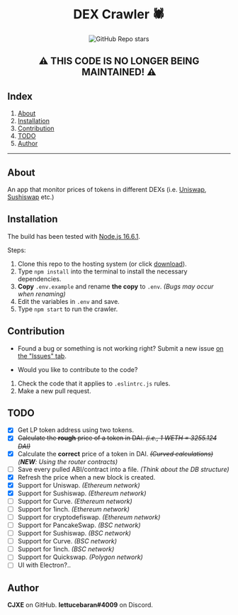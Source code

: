 # <h1 align="center">DEX Crawler 🕷️</h1>

<div align="center">
  <img alt="GitHub Repo stars" src="https://img.shields.io/github/stars/cjxe/dex-crawler?style=social">
</div>

## <h2 align="center">⚠️ THIS CODE IS NO LONGER BEING MAINTAINED! ⚠️</h2>

## Index

1. [About](#about)
2. [Installation](#installation)
3. [Contribution](#contribution)
4. [TODO](#todo)
5. [Author](#author)

---

## About

An app that monitor prices of tokens in different DEXs (i.e. [Uniswap](https://app.uniswap.org/#/swap), [Sushiswap](https://app.sushi.com/swap) etc.)

## Installation

The build has been tested with [Node.js 16.6.1](https://nodejs.org/dist/v16.6.1/).

Steps:

1. Clone this repo to the hosting system (or click [download](https://github.com/cjxe/dex-crawler/archive/refs/heads/main.zip)).
2. Type `npm install` into the terminal to install the necessary dependencies.
3. **Copy** `.env.example` and rename **the copy** to `.env`. *(Bugs may occur when renaming)*
4. Edit the variables in `.env` and save.
5. Type `npm start` to run the crawler.

## Contribution

- Found a bug or something is not working right? Submit a new issue [on the "Issues" tab](https://github.com/cjxe/dex-crawler/issues).

- Would you like to contribute to the code? 

1. Check the code that it applies to `.eslintrc.js` rules.
2. Make a new pull request.

## TODO

- [X] Get LP token address using two tokens.
- [X] <strike>Calculate the **rough** price of a token in DAI. *(i.e., 1 WETH = 3255.124 DAI)*</strike>
- [X] Calculate the **correct** price of a token in DAI. <strike>*(Curved calculations)*</strike> *(**NEW**: Using the router contracts)*
- [ ] Save every pulled ABI/contract into a file. *(Think about the DB structure)*
- [X] Refresh the price when a new block is created.
- [X] Support for Uniswap. *(Ethereum network)*
- [X] Support for Sushiswap. *(Ethereum network)*
- [ ] Support for Curve. *(Ethereum network)*
- [ ] Support for 1inch. *(Ethereum network)*
- [ ] Support for cryptodefiswap. *(Ethereum network)*
- [ ] Support for PancakeSwap. *(BSC network)*
- [ ] Support for Sushiswap. *(BSC network)*
- [ ] Support for Curve. *(BSC network)*
- [ ] Support for 1inch. *(BSC network)*
- [ ] Support for Quickswap. *(Polygon network)*
- [ ] UI with Electron?..

## Author

**CJXE** on GitHub. **lettucebaran#4009** on Discord.
